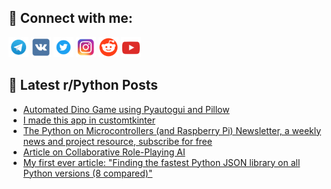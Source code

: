 ## 🔎 Connect with me:
[<img src="https://github.com/bullbesh/bullbesh/blob/main/images/Telegram.png" width="32" height="32" />](https://t.me/bullbesh)
[<img src="https://github.com/bullbesh/bullbesh/blob/main/images/VK.png" width="32" height="32" />](https://vk.com/bullbesh)
[<img src="https://github.com/bullbesh/bullbesh/blob/main/images/Twitter.png" width="32" height="32" />](https://twitter.com/bullbesh1)
[<img src="https://github.com/bullbesh/bullbesh/blob/main/images/Instagram.png" width="32" height="32" />](https://www.instagram.com/bullbesh)
[<img src="https://github.com/bullbesh/bullbesh/blob/main/images/Reddit.png" width="32" height="32" />](https://www.reddit.com/user/bullbesh)
[<img src="https://github.com/bullbesh/bullbesh/blob/main/images/YouTube.png" width="32" height="32" />](https://www.youtube.com/channel/UCtfjRs6uzgq5mfm8S06WTcg)

## 📕 Latest r/Python Posts
<!-- BLOG-POST-LIST:START -->
- [Automated Dino Game using Pyautogui and Pillow](https://www.reddit.com/r/Python/comments/1ahag3p/automated_dino_game_using_pyautogui_and_pillow/)
- [I made this app in customtkinter](https://www.reddit.com/r/Python/comments/1ah6ket/i_made_this_app_in_customtkinter/)
- [The Python on Microcontrollers &lpar;and Raspberry Pi&rpar; Newsletter, a weekly news and project resource, subscribe for free](https://www.reddit.com/r/Python/comments/1ah5e6o/the_python_on_microcontrollers_and_raspberry_pi/)
- [Article on Collaborative Role-Playing AI](https://www.reddit.com/r/Python/comments/1ah4mo0/article_on_collaborative_roleplaying_ai/)
- [My first ever article: &quot;Finding the fastest Python JSON library on all Python versions &lpar;8 compared&rpar;&quot;](https://www.reddit.com/r/Python/comments/1ah4d2t/my_first_ever_article_finding_the_fastest_python/)
<!-- BLOG-POST-LIST:END -->
